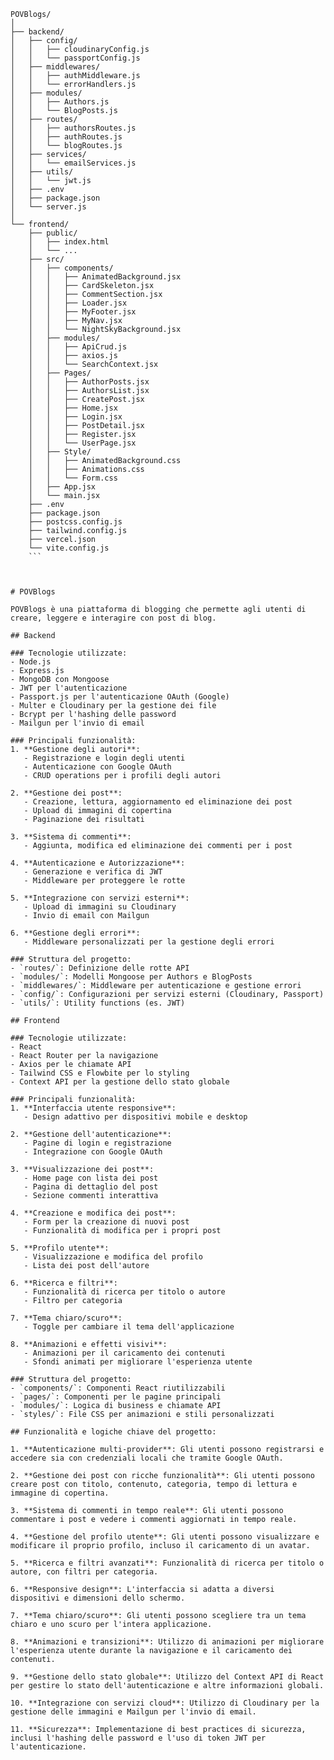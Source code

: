 ```
POVBlogs/
│
├── backend/
│   ├── config/
│   │   ├── cloudinaryConfig.js
│   │   └── passportConfig.js
│   ├── middlewares/
│   │   ├── authMiddleware.js
│   │   └── errorHandlers.js
│   ├── modules/
│   │   ├── Authors.js
│   │   └── BlogPosts.js
│   ├── routes/
│   │   ├── authorsRoutes.js
│   │   ├── authRoutes.js
│   │   └── blogRoutes.js
│   ├── services/
│   │   └── emailServices.js
│   ├── utils/
│   │   └── jwt.js
│   ├── .env
│   ├── package.json
│   └── server.js
│
└── frontend/
    ├── public/
    │   ├── index.html
    │   └── ...
    ├── src/
    │   ├── components/
    │   │   ├── AnimatedBackground.jsx
    │   │   ├── CardSkeleton.jsx
    │   │   ├── CommentSection.jsx
    │   │   ├── Loader.jsx
    │   │   ├── MyFooter.jsx
    │   │   ├── MyNav.jsx
    │   │   └── NightSkyBackground.jsx
    │   ├── modules/
    │   │   ├── ApiCrud.js
    │   │   ├── axios.js
    │   │   └── SearchContext.jsx
    │   ├── Pages/
    │   │   ├── AuthorPosts.jsx
    │   │   ├── AuthorsList.jsx
    │   │   ├── CreatePost.jsx
    │   │   ├── Home.jsx
    │   │   ├── Login.jsx
    │   │   ├── PostDetail.jsx
    │   │   ├── Register.jsx
    │   │   └── UserPage.jsx
    │   ├── Style/
    │   │   ├── AnimatedBackground.css
    │   │   ├── Animations.css
    │   │   └── Form.css
    │   ├── App.jsx
    │   └── main.jsx
    ├── .env
    ├── package.json
    ├── postcss.config.js
    ├── tailwind.config.js
    ├── vercel.json
    └── vite.config.js
    ```



# POVBlogs

POVBlogs è una piattaforma di blogging che permette agli utenti di creare, leggere e interagire con post di blog.

## Backend

### Tecnologie utilizzate:
- Node.js
- Express.js
- MongoDB con Mongoose
- JWT per l'autenticazione
- Passport.js per l'autenticazione OAuth (Google)
- Multer e Cloudinary per la gestione dei file
- Bcrypt per l'hashing delle password
- Mailgun per l'invio di email

### Principali funzionalità:
1. **Gestione degli autori**:
   - Registrazione e login degli utenti
   - Autenticazione con Google OAuth
   - CRUD operations per i profili degli autori

2. **Gestione dei post**:
   - Creazione, lettura, aggiornamento ed eliminazione dei post
   - Upload di immagini di copertina
   - Paginazione dei risultati

3. **Sistema di commenti**:
   - Aggiunta, modifica ed eliminazione dei commenti per i post

4. **Autenticazione e Autorizzazione**:
   - Generazione e verifica di JWT
   - Middleware per proteggere le rotte

5. **Integrazione con servizi esterni**:
   - Upload di immagini su Cloudinary
   - Invio di email con Mailgun

6. **Gestione degli errori**:
   - Middleware personalizzati per la gestione degli errori

### Struttura del progetto:
- `routes/`: Definizione delle rotte API
- `modules/`: Modelli Mongoose per Authors e BlogPosts
- `middlewares/`: Middleware per autenticazione e gestione errori
- `config/`: Configurazioni per servizi esterni (Cloudinary, Passport)
- `utils/`: Utility functions (es. JWT)

## Frontend

### Tecnologie utilizzate:
- React
- React Router per la navigazione
- Axios per le chiamate API
- Tailwind CSS e Flowbite per lo styling
- Context API per la gestione dello stato globale

### Principali funzionalità:
1. **Interfaccia utente responsive**:
   - Design adattivo per dispositivi mobile e desktop

2. **Gestione dell'autenticazione**:
   - Pagine di login e registrazione
   - Integrazione con Google OAuth

3. **Visualizzazione dei post**:
   - Home page con lista dei post
   - Pagina di dettaglio del post
   - Sezione commenti interattiva

4. **Creazione e modifica dei post**:
   - Form per la creazione di nuovi post
   - Funzionalità di modifica per i propri post

5. **Profilo utente**:
   - Visualizzazione e modifica del profilo
   - Lista dei post dell'autore

6. **Ricerca e filtri**:
   - Funzionalità di ricerca per titolo o autore
   - Filtro per categoria

7. **Tema chiaro/scuro**:
   - Toggle per cambiare il tema dell'applicazione

8. **Animazioni e effetti visivi**:
   - Animazioni per il caricamento dei contenuti
   - Sfondi animati per migliorare l'esperienza utente

### Struttura del progetto:
- `components/`: Componenti React riutilizzabili
- `pages/`: Componenti per le pagine principali
- `modules/`: Logica di business e chiamate API
- `styles/`: File CSS per animazioni e stili personalizzati

## Funzionalità e logiche chiave del progetto:

1. **Autenticazione multi-provider**: Gli utenti possono registrarsi e accedere sia con credenziali locali che tramite Google OAuth.

2. **Gestione dei post con ricche funzionalità**: Gli utenti possono creare post con titolo, contenuto, categoria, tempo di lettura e immagine di copertina.

3. **Sistema di commenti in tempo reale**: Gli utenti possono commentare i post e vedere i commenti aggiornati in tempo reale.

4. **Gestione del profilo utente**: Gli utenti possono visualizzare e modificare il proprio profilo, incluso il caricamento di un avatar.

5. **Ricerca e filtri avanzati**: Funzionalità di ricerca per titolo o autore, con filtri per categoria.

6. **Responsive design**: L'interfaccia si adatta a diversi dispositivi e dimensioni dello schermo.

7. **Tema chiaro/scuro**: Gli utenti possono scegliere tra un tema chiaro e uno scuro per l'intera applicazione.

8. **Animazioni e transizioni**: Utilizzo di animazioni per migliorare l'esperienza utente durante la navigazione e il caricamento dei contenuti.

9. **Gestione dello stato globale**: Utilizzo del Context API di React per gestire lo stato dell'autenticazione e altre informazioni globali.

10. **Integrazione con servizi cloud**: Utilizzo di Cloudinary per la gestione delle immagini e Mailgun per l'invio di email.

11. **Sicurezza**: Implementazione di best practices di sicurezza, inclusi l'hashing delle password e l'uso di token JWT per l'autenticazione.
